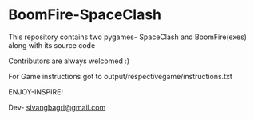 # BoomFire-SpaceClash
 This repository contains two pygames- SpaceClash and BoomFire(exes) along with its source code
 
 Contributors are always welcomed :)
 
 For Game instructions got to output/respectivegame/instructions.txt
 
 
 ENJOY-INSPIRE!
 
 Dev- sivangbagri@gmail.com
 

